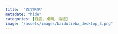 ```yaml
---
title:  "百度貼吧"
metadate: "hide"
categories: [百度, 桌面, 論壇]
image: "/assets/images/baidutieba_desktop_3.png"
---
```

